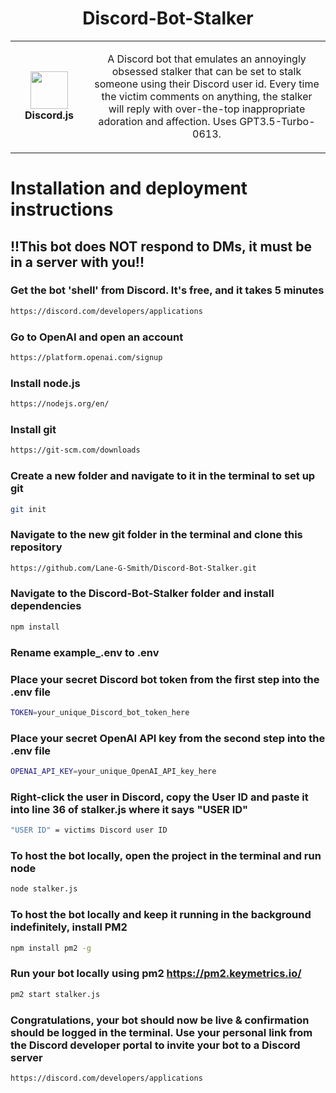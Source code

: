 <h1 align="center">Discord-Bot-Stalker</h1>
<table align="center">
  <tr>
    <td align="center" height="108" width="108">
        <img     src="https://s24193.pcdn.co/wp-content/uploads/2017/07/Overly_attached_girlfriend_2.png"
        width="60"
        height="60"
        />
        <br /><strong>Discord.js</strong>
    </td>
    <td align="center" height="108">
      <p align="center">A Discord bot that emulates an annoyingly obsessed stalker that can be set to stalk someone using their Discord user id. Every time the victim comments on anything, the stalker will reply with over-the-top inappropriate adoration and affection. Uses GPT3.5-Turbo-0613.
      </p>
     </td>
   </tr>
 </table>

# Installation and deployment instructions

## !!This bot does NOT respond to DMs, it must be in a server with you!!

### Get the bot 'shell' from Discord. It's free, and it takes 5 minutes
```sh
https://discord.com/developers/applications
```
### Go to OpenAI and open an account
```sh
https://platform.openai.com/signup
```
### Install node.js
```sh
https://nodejs.org/en/
```
### Install git
```sh
https://git-scm.com/downloads
```
### Create a new folder and navigate to it in the terminal to set up git
```sh
git init
```
### Navigate to the new git folder in the terminal and clone this repository
```sh
https://github.com/Lane-G-Smith/Discord-Bot-Stalker.git
```
### Navigate to the Discord-Bot-Stalker folder and install dependencies
```sh
npm install
```
### Rename example_.env to .env
### Place your secret Discord bot token from the first step into the .env file
```sh
TOKEN=your_unique_Discord_bot_token_here
```
### Place your secret OpenAI API key from the second step into the .env file
```sh
OPENAI_API_KEY=your_unique_OpenAI_API_key_here
```
### Right-click the user in Discord, copy the User ID and paste it into line 36 of stalker.js where it says "USER ID"
```sh
"USER ID" = victims Discord user ID 
```
### To host the bot locally, open the project in the terminal and run node
```sh
node stalker.js
```
### To host the bot locally and keep it running in the background indefinitely, install PM2
```sh
npm install pm2 -g
```
### Run your bot locally using pm2 https://pm2.keymetrics.io/
```sh
pm2 start stalker.js
```
### Congratulations, your bot should now be live & confirmation should be logged in the terminal. Use your personal link from the Discord developer portal to invite your bot to a Discord server
```sh
https://discord.com/developers/applications
```
